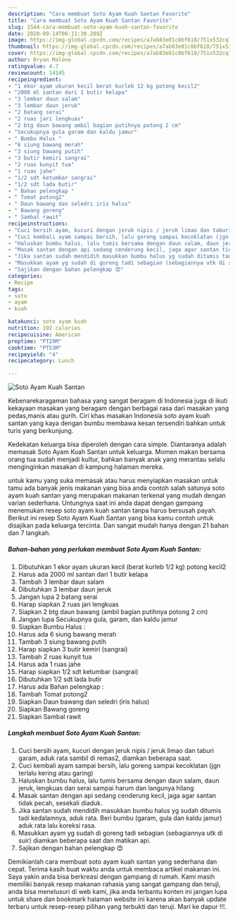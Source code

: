```yaml
---
description: "Cara membuat Soto Ayam Kuah Santan Favorite"
title: "Cara membuat Soto Ayam Kuah Santan Favorite"
slug: 1544-cara-membuat-soto-ayam-kuah-santan-favorite
date: 2020-09-14T06:11:30.289Z
image: https://img-global.cpcdn.com/recipes/a7ab83e81c8bf618/751x532cq70/soto-ayam-kuah-santan-foto-resep-utama.jpg
thumbnail: https://img-global.cpcdn.com/recipes/a7ab83e81c8bf618/751x532cq70/soto-ayam-kuah-santan-foto-resep-utama.jpg
cover: https://img-global.cpcdn.com/recipes/a7ab83e81c8bf618/751x532cq70/soto-ayam-kuah-santan-foto-resep-utama.jpg
author: Bryan Malone
ratingvalue: 4.7
reviewcount: 14145
recipeingredient:
- "1 ekor ayam ukuran kecil berat kurleb 12 kg potong kecil2"
- "2000 ml santan dari 1 butir kelapa"
- "3 lembar daun salam"
- "3 lembar daun jeruk"
- "2 batang serai"
- "2 ruas jari lengkuas"
- "2 btg daun bawang ambil bagian putihnya potong 2 cm"
- "Secukupnya gula garam dan kaldu jamur"
- " Bumbu Halus "
- "6 siung bawang merah"
- "3 siung bawang putih"
- "3 butir kemiri sangrai"
- "2 ruas kunyit tua"
- "1 ruas jahe"
- "1/2 sdt ketumbar sangrai"
- "1/2 sdt lada butir"
- " Bahan pelengkap "
- " Tomat potong2"
- " Daun bawang dan seledri iris halus"
- " Bawang goreng"
- " Sambal rawit"
recipeinstructions:
- "Cuci bersih ayam, kucuri dengan jeruk nipis / jeruk limao dan taburi garam, aduk rata sambil di remas2, diamkan beberapa saat."
- "Cuci kembali ayam sampai bersih, lalu goreng sampai kecoklatan (jgn terlalu kering atau garing)"
- "Haluskan bumbu halus, lalu tumis bersama dengan daun salam, daun jeruk, lengkuas dan serai sampai harum dan langunya hilang"
- "Masak santan dengan api sedang cenderung kecil, jaga agar santan tidak pecah, sesekali diaduk."
- "Jika santan sudah mendidih masukkan bumbu halus yg sudah ditumis tadi kedalamnya, aduk rata. Beri bumbu (garam, gula dan kaldu jamur) aduk rata lalu koreksi rasa."
- "Masukkan ayam yg sudah di goreng tadi sebagian (sebagiannya utk di suir) diamkan beberapa saat dan matikan api."
- "Sajikan dengan bahan pelengkap 😍"
categories:
- Recipe
tags:
- soto
- ayam
- kuah

katakunci: soto ayam kuah 
nutrition: 192 calories
recipecuisine: American
preptime: "PT29M"
cooktime: "PT53M"
recipeyield: "4"
recipecategory: Lunch

---
```



![Soto Ayam Kuah Santan](https://img-global.cpcdn.com/recipes/a7ab83e81c8bf618/751x532cq70/soto-ayam-kuah-santan-foto-resep-utama.jpg)

Kebenarekaragaman bahasa yang sangat beragam di Indonesia juga di ikuti kekayaan masakan yang beragam dengan berbagai rasa dari masakan yang pedas,manis atau gurih. Ciri khas masakan Indonesia soto ayam kuah santan yang kaya dengan bumbu membawa kesan tersendiri bahkan untuk turis yang berkunjung.




Kedekatan keluarga bisa diperoleh dengan cara simple. Diantaranya adalah memasak Soto Ayam Kuah Santan untuk keluarga. Momen makan bersama orang tua sudah menjadi kultur, bahkan banyak anak yang merantau selalu menginginkan masakan di kampung halaman mereka.

untuk kamu yang suka memasak atau harus menyiapkan masakan untuk tamu ada banyak jenis makanan yang bisa anda contoh salah satunya soto ayam kuah santan yang merupakan makanan terkenal yang mudah dengan varian sederhana. Untungnya saat ini anda dapat dengan gampang menemukan resep soto ayam kuah santan tanpa harus bersusah payah.
Berikut ini resep Soto Ayam Kuah Santan yang bisa kamu contoh untuk disajikan pada keluarga tercinta. Dan sangat mudah hanya dengan 21 bahan dan 7 langkah.


<!--inarticleads1-->

##### Bahan-bahan yang perlukan membuat Soto Ayam Kuah Santan:

1. Dibutuhkan 1 ekor ayam ukuran kecil (berat kurleb 1/2 kg) potong kecil2
1. Harus ada 2000 ml santan dari 1 butir kelapa
1. Tambah 3 lembar daun salam
1. Dibutuhkan 3 lembar daun jeruk
1. Jangan lupa 2 batang serai
1. Harap siapkan 2 ruas jari lengkuas
1. Siapkan 2 btg daun bawang (ambil bagian putihnya potong 2 cm)
1. Jangan lupa Secukupnya gula, garam, dan kaldu jamur
1. Siapkan  Bumbu Halus :
1. Harus ada 6 siung bawang merah
1. Tambah 3 siung bawang putih
1. Harap siapkan 3 butir kemiri (sangrai)
1. Tambah 2 ruas kunyit tua
1. Harus ada 1 ruas jahe
1. Harap siapkan 1/2 sdt ketumbar (sangrai)
1. Dibutuhkan 1/2 sdt lada butir
1. Harus ada  Bahan pelengkap :
1. Tambah  Tomat potong2
1. Siapkan  Daun bawang dan seledri (iris halus)
1. Siapkan  Bawang goreng
1. Siapkan  Sambal rawit




<!--inarticleads2-->

##### Langkah membuat  Soto Ayam Kuah Santan:

1. Cuci bersih ayam, kucuri dengan jeruk nipis / jeruk limao dan taburi garam, aduk rata sambil di remas2, diamkan beberapa saat.
1. Cuci kembali ayam sampai bersih, lalu goreng sampai kecoklatan (jgn terlalu kering atau garing)
1. Haluskan bumbu halus, lalu tumis bersama dengan daun salam, daun jeruk, lengkuas dan serai sampai harum dan langunya hilang
1. Masak santan dengan api sedang cenderung kecil, jaga agar santan tidak pecah, sesekali diaduk.
1. Jika santan sudah mendidih masukkan bumbu halus yg sudah ditumis tadi kedalamnya, aduk rata. Beri bumbu (garam, gula dan kaldu jamur) aduk rata lalu koreksi rasa.
1. Masukkan ayam yg sudah di goreng tadi sebagian (sebagiannya utk di suir) diamkan beberapa saat dan matikan api.
1. Sajikan dengan bahan pelengkap 😍




Demikianlah cara membuat soto ayam kuah santan yang sederhana dan cepat. Terima kasih buat waktu anda untuk membaca artikel makanan ini. Saya yakin anda bisa berkreasi dengan gampang di rumah. Kami masih memiliki banyak resep makanan rahasia yang sangat gampang dan teruji, anda bisa menelusuri di web kami, jika anda terbantu konten ini jangan lupa untuk share dan bookmark halaman website ini karena akan banyak update terbaru untuk resep-resep pilihan yang terbukti dan teruji. Mari ke dapur !!!. 
